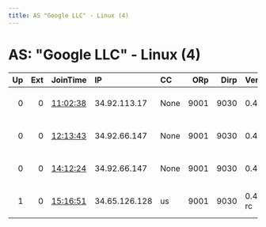 ```yaml
---
title: AS "Google LLC" - Linux (4)
---
```


# AS: "Google LLC" - Linux (4)

|   Up |   Ext | JoinTime                                                                                            | IP            | CC   |   ORp |   Dirp | Version    | Contact                   | Nickname   |   eFamMembers |
|-----:|------:|:----------------------------------------------------------------------------------------------------|:--------------|:-----|------:|-------:|:-----------|:--------------------------|:-----------|--------------:|
|    0 |     0 | [11:02:38](https://metrics.torproject.org/rs.html#details/B771FF431A97E8442583368492979E3F24A51A16) | 34.92.113.17  | None |  9001 |   9030 | 0.4.4.6    | domsedtor at gmail dot co | Domsed     |             1 |
|    0 |     0 | [12:13:43](https://metrics.torproject.org/rs.html#details/58235C7D678BC1FE77C51BAC0F158254105252F5) | 34.92.66.147  | None |  9001 |   9030 | 0.4.4.6    | domsedtor at gmail dot co | Domsed     |             1 |
|    0 |     0 | [14:12:24](https://metrics.torproject.org/rs.html#details/C6B7178453472D7EAF21499534882B53847DECAE) | 34.92.66.147  | None |  9001 |   9030 | 0.4.4.6    | domsedtor at gmail dot co | Domsed     |             1 |
|    1 |     0 | [15:16:51](https://metrics.torproject.org/rs.html#details/1DEEE40B5FA269241E6F31DFAC28991D34EA4513) | 34.65.126.128 | us   |  9001 |   9030 | 0.4.5.5-rc | domsedtor at gmail dot co | domsedcur  |             1 |
